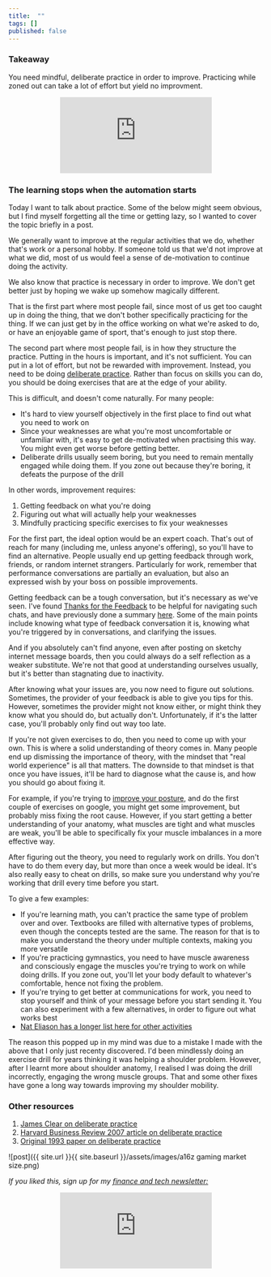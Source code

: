 ```yaml
---
title:  ""  
tags: []
published: false
---
```


### Takeaway

You need mindful, deliberate practice in order to improve. Practicing while zoned out can take a lot of effort but yield no improvment.

<style>
      .iframe-container {
        overflow: hidden;        
        padding-top: 50%; <!-- Calculated from the aspect ration of the content (in case of 16:9 it is 9/16= 0.5625) -->
        position: relative;
      }
      .iframe-container iframe { 
         border: 0;
         height: 100%; <!-- Finally, width and height are set to 100% so the iframe takes up 100% of the containers space. -->
         left: 0;
         position: absolute;
         top: 0;
         width: 100%;
         display: block;
         margin: 0 auto; <!-- center image -->
      }
      <!-- 4x3 Aspect Ratio -->
      .iframe-container-4x3 {
        padding-top: 75%;
      }
</style> 

<div class="iframe-container-4x3">
  <p align="center"><iframe src="https://avoidboringpeople.substack.com/embed" frameborder="0" scrolling="no"> </iframe></p>
</div>

### The learning stops when the automation starts

Today I want to talk about practice. Some of the below might seem obvious, but I find myself forgetting all the time or getting lazy, so I wanted to cover the topic briefly in a post.

We generally want to improve at the regular activities that we do, whether that's work or a personal hobby. If someone told us that we'd not improve at what we did, most of us would feel a sense of de-motivation to continue doing the activity. 

We also know that practice is necessary in order to improve. We don't get better just by hoping we wake up somehow magically different. 

That is the first part where most people fail, since most of us get too caught up in doing the thing, that we don't bother specifically practicing for the thing. If we can just get by in the office working on what we're asked to do, or have an enjoyable game of sport, that's enough to just stop there. 

The second part where most people fail, is in how they structure the practice. Putting in the hours is important, and it's not sufficient. You can put in a lot of effort, but not be rewarded with improvement. Instead, you need to be doing [deliberate practice](https://graphics8.nytimes.com/images/blogs/freakonomics/pdf/DeliberatePractice(PsychologicalReview).pdf "practice"). Rather than focus on skills you can do, you should be doing exercises that are at the edge of your ability.

This is difficult, and doesn't come naturally. For many people:

- It's hard to view yourself objectively in the first place to find out what you need to work on
- Since your weaknesses are what you're most uncomfortable or unfamiliar with, it's easy to get de-motivated when practising this way. You might even get worse before getting better.
- Deliberate drills usually seem boring, but you need to remain mentally engaged while doing them. If you zone out because they're boring, it defeats the purpose of the drill

In other words, improvement requires:

1. Getting feedback on what you're doing
2. Figuring out what will actually help your weaknesses
3. Mindfully practicing specific exercises to fix your weaknesses

For the first part, the ideal option would be an expert coach. That's out of reach for many (including me, unless anyone's offering), so you'll have to find an alternative. People usually end up getting feedback through work, friends, or random internet strangers. Particularly for work, remember that performance conversations are partially an evaluation, but also an expressed wish by your boss on possible improvements. 

Getting feedback can be a tough conversation, but it's necessary as we've seen. I've found [Thanks for the Feedback](https://www.npr.org/books/titles/441536239/thanks-for-the-feedback-the-science-and-art-of-receiving-feedback-well-even-when "thanks") to be helpful for navigating such chats, and have previously done a summary [here](https://www.leonlinsx.com/thanks-for-the-feedback/ "feedback"). Some of the main points include knowing what type of feedback conversation it is, knowing what you're triggered by in conversations, and clarifying the issues.

And if you absolutely can't find anyone, even after posting on sketchy internet message boards, then you could always do a self reflection as a weaker substitute. We're not that good at understanding ourselves usually, but it's better than stagnating due to inactivity.

After knowing what your issues are, you now need to figure out solutions. Sometimes, the provider of your feedback is able to give you tips for this. However, sometimes the provider might not know either, or might think they know what you should do, but actually don't. Unfortunately, if it's the latter case, you'll probably only find out way too late.

If you're not given exercises to do, then you need to come up with your own. This is where a solid understanding of theory comes in. Many people end up dismissing the importance of theory, with the mindset that "real world experience" is all that matters. The downside to that mindset is that once you have issues, it'll be hard to diagnose what the cause is, and how you should go about fixing it. 

For example, if you're trying to [improve your posture,](https://www.painscience.com/tutorials/trigger-points.php "trigger") and do the first couple of exercises on google, you might get some improvement, but probably miss fixing the root cause. However, if you start getting a better understanding of your anatomy, what muscles are tight and what muscles are weak, you'll be able to specifically fix your muscle imbalances in a more effective way. 

After figuring out the theory, you need to regularly work on drills. You don't have to do them every day, but more than once a week would be ideal. It's also really easy to cheat on drills, so make sure you understand why you're working that drill every time before you start.

To give a few examples:
- If you're learning math, you can't practice the same type of problem over and over. Textbooks are filled with alternative types of problems, even though the concepts tested are the same. The reason for that is to make you understand the theory under multiple contexts, making you more versatile
- If you're practicing gymnastics, you need to have muscle awareness and consciously engage the muscles you're trying to work on while doing drills. If you zone out, you'll let your body default to whatever's comfortable, hence not fixing the problem.
- If you're trying to get better at communications for work, you need to stop yourself and think of your message before you start sending it. You can also experiment with a few alternatives, in order to figure out what works best
- [Nat Eliason has a longer list here for other activities](https://www.nateliason.com/blog/deliberate-practice-examples "examples")

The reason this popped up in my mind was due to a mistake I made with the above that I only just recenty discovered. I'd been mindlessly doing an exercise drill for years thinking it was helping a shoulder problem. However, after I learnt more about shoulder anatomy, I realised I was doing the drill incorrectly, engaging the wrong muscle groups. That and some other fixes have gone a long way towards improving my shoulder mobility.



### Other resources

1. [James Clear on deliberate practice](https://jamesclear.com/beginners-guide-deliberate-practice "james")
2. [Harvard Business Review 2007 article on deliberate practice](https://hbr.org/2007/07/the-making-of-an-expert "HBR")
3. [Original 1993 paper on deliberate practice](https://graphics8.nytimes.com/images/blogs/freakonomics/pdf/DeliberatePractice(PsychologicalReview).pdf "paper")


![post]({{ site.url }}{{ site.baseurl }}/assets/images/a16z gaming market size.png)

*If you liked this, sign up for my [finance and tech newsletter:](https://avoidboringpeople.substack.com/ "ABP")*

<div class="iframe-container-4x3">
  <p align="center"><iframe src="https://avoidboringpeople.substack.com/embed" frameborder="0" scrolling="no"> </iframe></p>
</div>
